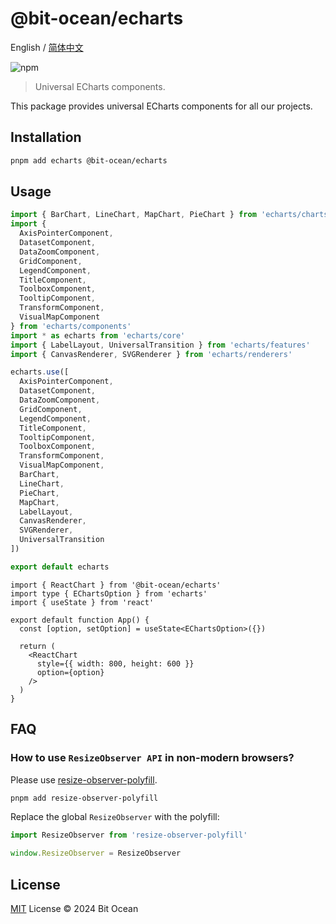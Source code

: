 # @bit-ocean/echarts

English / [简体中文](./README.zh-CN.md)

![npm](https://img.shields.io/npm/v/@bit-ocean-studio/echarts?logo=typescript&label=echarts)

> Universal ECharts components.

This package provides universal ECharts components for all our projects.

## Installation

```bash
pnpm add echarts @bit-ocean/echarts
```

## Usage

```ts
import { BarChart, LineChart, MapChart, PieChart } from 'echarts/charts'
import {
  AxisPointerComponent,
  DatasetComponent,
  DataZoomComponent,
  GridComponent,
  LegendComponent,
  TitleComponent,
  ToolboxComponent,
  TooltipComponent,
  TransformComponent,
  VisualMapComponent
} from 'echarts/components'
import * as echarts from 'echarts/core'
import { LabelLayout, UniversalTransition } from 'echarts/features'
import { CanvasRenderer, SVGRenderer } from 'echarts/renderers'

echarts.use([
  AxisPointerComponent,
  DatasetComponent,
  DataZoomComponent,
  GridComponent,
  LegendComponent,
  TitleComponent,
  TooltipComponent,
  ToolboxComponent,
  TransformComponent,
  VisualMapComponent,
  BarChart,
  LineChart,
  PieChart,
  MapChart,
  LabelLayout,
  CanvasRenderer,
  SVGRenderer,
  UniversalTransition
])

export default echarts
```

```tsx
import { ReactChart } from '@bit-ocean/echarts'
import type { EChartsOption } from 'echarts'
import { useState } from 'react'

export default function App() {
  const [option, setOption] = useState<EChartsOption>({})

  return (
    <ReactChart
      style={{ width: 800, height: 600 }}
      option={option}
    />
  )
}
```

## FAQ

### How to use `ResizeObserver API` in non-modern browsers?

Please use [resize-observer-polyfill](https://www.npmjs.com/package/resize-observer-polyfill).

```bash
pnpm add resize-observer-polyfill
```

Replace the global `ResizeObserver` with the polyfill:

```ts
import ResizeObserver from 'resize-observer-polyfill'

window.ResizeObserver = ResizeObserver
```

## License

[MIT](/LICENSE) License &copy; 2024 Bit Ocean
